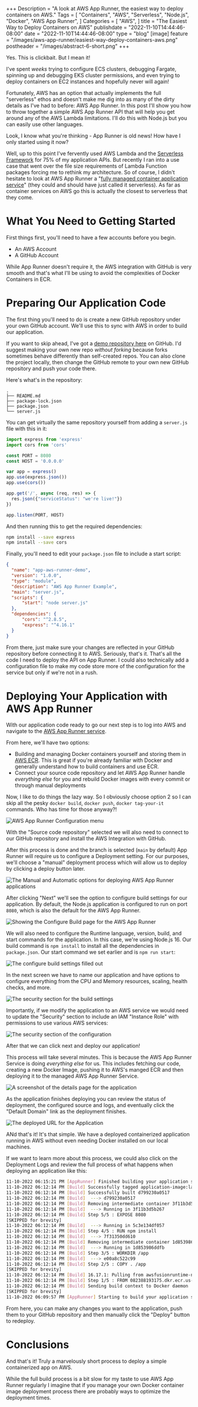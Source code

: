 +++
Description = "A look at AWS App Runner, the easiest way to deploy containers on AWS."
Tags = [
  "Containers",
  "AWS",
  "Serverless",
  "Node.js",
  "Docker",
  "AWS App Runner",
]
Categories = [
  "AWS",
]
title = "The Easiest Way to Deploy Containers on AWS"
publishdate = "2022-11-10T14:44:46-08:00"
date = "2022-11-10T14:44:46-08:00"
type = "blog"
[image]
    feature = "/images/aws-app-runner/easiest-way-deploy-containers-aws.png"
    postheader = "/images/abstract-6-short.png"
+++

Yes. This is clickbait. But I mean it! 

I've spent *weeks* trying to configure ECS clusters, debugging Fargate, spinning up and debugging EKS cluster permissions, and even trying to deploy containers on EC2 instances and hopefully never will again!

Fortunately, AWS has an option that actually implements the full "serverless" ethos and doesn't make me dig into as many of the dirty details as I've had to before: AWS App Runner. In this post I'll show you how to throw together a simple AWS App Runner API that will help you get around any of the AWS Lambda limitations. I'll do this with Node.js but you can easily use other languages.

<!--more-->

Look, I know what you're thinking - App Runner is old news! How have I only started using it now?

Well, up to this point I've fervently used AWS Lambda and the [Serverless Framework](https://www.serverless.com/) for 75% of my application APIs. But recently I ran into a use case that went over the file size requirements of Lambda Function packages forcing me to rethink my architecture. So of course, I didn't hesitate to look at AWS App Runner a "[fully managed container application service](https://aws.amazon.com/apprunner/)" (they could and should have just called it serverless). As far as container services on AWS go this is actually the closest to serverless that they come. 

# What You Need to Getting Started

First things first, you'll need to have a few accounts before you begin.

- An AWS Account
- A GitHub Account 

While App Runner doesn't require it, the AWS integration with GitHub is very smooth and that's what I'll be using to avoid the complexities of Docker Containers in ECR.

# Preparing Our Application Code

The first thing you'll need to do is create a new GitHub repository under your own GitHub account. We'll use this to sync with AWS in order to build our application.

If you want to skip ahead, I've got a [demo repository here](https://github.com/fernando-mc/aws-app-runner-demo) on GitHub. I'd suggest making your own new repo *without forking* because forks sometimes behave differently than self-created repos. You can also clone the project locally, then change the GitHub remote to your own new GitHub repository and push your code there.

Here's what's in the repository:

```
.
├── README.md
├── package-lock.json
├── package.json
└── server.js
```

You can get virtually the same repository yourself from adding a `server.js` file with this in it:

```js
import express from 'express'
import cors from 'cors'

const PORT = 8080
const HOST = '0.0.0.0'

var app = express()
app.use(express.json())
app.use(cors())

app.get('/', async (req, res) => {
  res.json({"serviceStatus": "we're live!"})
})

app.listen(PORT, HOST)
```

And then running this to get the required dependencies:

```bash
npm install --save express
npm install --save cors
``` 

Finally, you'll need to edit your `package.json` file to include a start script:

```json
{
  "name": "app-aws-runner-demo",
  "version": "1.0.0",
  "type": "module",
  "description": "AWS App Runner Example",
  "main": "server.js",
  "scripts": {
      "start": "node server.js"
  },
  "dependencies": {
      "cors": "^2.8.5",
      "express": "^4.16.1"
  }
}
```


From there, just make sure your changes are reflected in your GitHub repository before connecting it to AWS. Seriously, that's it. That's all the code I need to deploy the API on App Runner. I could also technically add a configuration file to make my code store more of the configuration for the service but only if we're not in a rush.

# Deploying Your Application with AWS App Runner

With our application code ready to go our next step is to log into AWS and navigate to the [AWS App Runner service](https://us-east-1.console.aws.amazon.com/apprunner/home?region=us-east-1#/create).

From here, we'll have two options:

- Building and managing Docker containers yourself and storing them in [AWS ECR](https://aws.amazon.com/ecr/). This is great if you're already familiar with Docker and generally understand how to build containers and use ECR.
- Connect your source code repository and let AWS App Runner handle *everything else* for you and rebuild Docker images with every commit or through manual deployments

Now, I like to do things the lazy way. So I obviously choose option 2 so I can skip all the pesky `docker build`, `docker push`, `docker tag-your-it` commands. Who has time for those anyway?!

![AWS App Runner Configuration menu](/images/aws-app-runner/01-app-runner-create.png)

With the "Source code repository" selected we will also need to connect to our GitHub repository and install the AWS Integration with GitHub. 

After this process is done and the branch is selected (`main` by default)
App Runner will require us to configure a Deployment setting. For our purposes, we'll choose a "manual" deployment process which will allow us to deploy by clicking a deploy button later.

![The Manual and Automatic options for deploying AWS App Runner applications](/images/aws-app-runner/02-app-runner-deployment-settings.png)

After clicking "Next" we'll see the option to configure build settings for our application. By default, the Node.js application is configured to run on port `8080`, which is also the default for the AWS App Runner. 

![Showing the Configure Build page for the AWS App Runner](/images/aws-app-runner/03-app-runner-configure-build.png)

We will also need to configure the Runtime language, version, build, and start commands for the application. In this case, we're using Node.js 16. Our build command is `npm install` to install all the dependencies in `package.json`. Our start command we set earlier and is `npm run start`:

![The configure build settings filled out](/images/aws-app-runner/04-app-runner-config-filled-out.png)

In the next screen we have to name our application and have options to configure everything from the CPU and Memory resources, scaling, health checks, and more.

![The security section for the build settings](/images/aws-app-runner/05-configure-more.png)

Importantly, if we modify the application to an AWS service we would need to update the "Security" section to include an IAM "Instance Role" with permissions to use various AWS services:

![The security section of the configuration](/images/aws-app-runner/06-aws-permissions-iam-role.png)

After that we can click next and deploy our application!

This process will take several minutes. This is because the AWS App Runner Service is doing *everything else* for us. This includes fetching our code, creating a new Docker Image, pushing it to AWS's manged ECR and then deploying it to the managed AWS App Runner Service.


![A screenshot of the details page for the application ](/images/aws-app-runner/07-deployed-records.png)

As the application finishes deploying you can review the status of deployment, the configured source and logs, and eventually click the "Default Domain" link as the deployment finishes.

![The deployed URL for the Application](/images/aws-app-runner/08-deployed-app.png)

ANd that's it! It's that simple. We have a deployed containerized application running in AWS without even needing Docker installed on our local machines.

If we want to learn more about this process, we could also click on the Deployment Logs and review the full process of what happens when deploying an application like this:


```bash
11-10-2022 06:15:21 PM [AppRunner] Finished building your application source code.
11-10-2022 06:12:14 PM [Build] Successfully tagged application-image:latest
11-10-2022 06:12:14 PM [Build] Successfully built d799230a0517
11-10-2022 06:12:14 PM [Build]  ---> d799230a0517
11-10-2022 06:12:14 PM [Build] Removing intermediate container 3f11b3d5b267
11-10-2022 06:12:14 PM [Build]  ---> Running in 3f11b3d5b267
11-10-2022 06:12:14 PM [Build] Step 5/5 : EXPOSE 8080
[SKIPPED for brevity]
11-10-2022 06:12:14 PM [Build]  ---> Running in 5c3e134df057
11-10-2022 06:12:14 PM [Build] Step 4/5 : RUN npm install
11-10-2022 06:12:14 PM [Build]  ---> 7f31350dd610
11-10-2022 06:12:14 PM [Build] Removing intermediate container 1d853986ddfb
11-10-2022 06:12:14 PM [Build]  ---> Running in 1d853986ddfb
11-10-2022 06:12:14 PM [Build] Step 3/5 : WORKDIR /app
11-10-2022 06:12:14 PM [Build]  ---> e00a8c522c99
11-10-2022 06:12:14 PM [Build] Step 2/5 : COPY . /app
[SKIPPED for brevity]
11-10-2022 06:12:14 PM [Build] 16.17.1: Pulling from awsfusionruntime-nodejs16
11-10-2022 06:12:14 PM [Build] Step 1/5 : FROM 082388193175.dkr.ecr.us-east-1.amazonaws.com/awsfusionruntime-nodejs16:16.17.1
11-10-2022 06:12:14 PM [Build] Sending build context to Docker daemon  2.468MB
[SKIPPED for brevity]
11-10-2022 06:09:57 PM [AppRunner] Starting to build your application source code.
```

From here, you can make any changes you want to the application, push them to your GitHub repository and then manually click the "Deploy" button to redeploy. 

# Conclusions

And that's it! Truly a marvelously short process to deploy a simple containerized app on AWS.

While the full build process is a bit slow for my taste to use AWS App Runner regularly I imagine that if you manage your own Docker container image deployment process there are probably ways to optimize the deployment times.